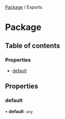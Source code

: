 [Package](README.md) / Exports

# Package

## Table of contents

### Properties

- [default](modules.md#default)

## Properties

### default

• **default**: `any`

